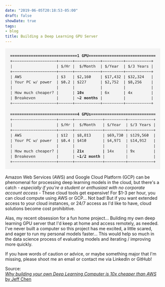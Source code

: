 ```yaml
---
date: "2019-06-05T20:18:53-05:00"
draft: false
showDate: true
tags:
- blog
title: Building a Deep Learning GPU Server
---
```


![](https://raw.githubusercontent.com/JavOrraca/Home/gh-pages/assets/img/GPU_comparison.png)

Amazon Web Services (AWS) and Google Cloud Platform (GCP) can be phenomenal for processing deep learning models in the cloud, but there's a catch - _especially if you're a student or enthusiast with no corporate account access_ - These cloud tools get expensive! For $1-3 per hour, you can cloud compute using AWS or GCP... Not bad! But if you want extended access to your cloud instances, or 24/7 access as I'd like to have, cloud solutions become cost prohibitive.

Alas, my recent obsession for a fun home project... Building my own deep learning GPU server that I'd keep at home and access remotely, as needed. I've never built a computer so this project has me excited, a little scared, and eager to run my personal models faster... This would help so much in the data science process of evaluating models and iterating / improving more quickly.

If you have words of caution or advice, or maybe something major that I'm missing, please shoot me an email or contact me via LinkedIn or GitHub!

Source:
<br/>[_Why building your own Deep Learning Computer is 10x cheaper than AWS_ by Jeff Chen](https://medium.com/the-mission/why-building-your-own-deep-learning-computer-is-10x-cheaper-than-aws-b1c91b55ce8c)